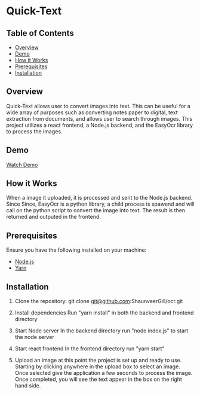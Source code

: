# Quick-Text

## Table of Contents
- [Overview](#overview)
- [Demo](#Demo)
- [How it Works](#howitworks)
- [Prerequisites](#prerequisites)
- [Installation](#installation)

## Overview

Quick-Text allows user to convert images into text. This can be useful for a 
wide array of purposes such as converting notes paper to digital, text 
extraction from documents, and allows user to search through images. This
project utilizes a react frontend, a Node.js backend, and the EasyOcr library
to process the images. 

## Demo
[Watch Demo](https://youtu.be/4J7y4ctY35c)

## How it Works

When a image it uploaded, it is processed and sent to the Node.js backend. Since
Since, EasyOcr is a python library, a child process is spawend and will call on 
the python script to convert the image into text. The result is then returned and
outputed in the frontend. 

## Prerequisites

Ensure you have the following installed on your machine:

- [Node.js](https://nodejs.org/)
- [Yarn](https://yarnpkg.com/)

## Installation

1. Clone the repository:
   git clone git@github.com:ShaunveerGill/ocr.git

2. Install dependencies
   Run "yarn install" in both the backend and frontend directory

3. Start Node server
   In the backend directory run "node index.js" to start the node server

4. Start react frontend
   In the frontend directory run "yarn start"

5. Upload an image
   at this point the project is set up and ready to use. Starting by clicking
   anywhere in the upload box to select an image. Once selected give the application
   a few seconds to process the image. Once completed, you will see the text appear in
   the box on the right hand side.

